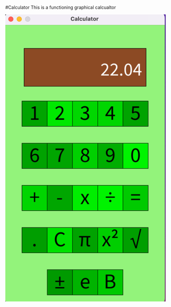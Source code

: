 #Calculator
This is a functioning graphical calcualtor 

![Running Screenshot](https://github.com/Reid-Dzung/A-3-Programming-Portfolio/blob/gh-pages/Images/Calculator.png)
